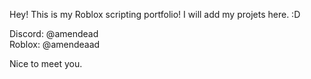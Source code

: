 Hey! This is my Roblox scripting portfolio!
I will add my projets here. :D

Discord: @amendead <br>
Roblox: @amendeaad

Nice to meet you.
